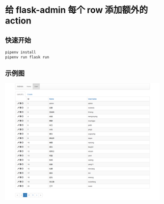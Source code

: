 # 给 flask-admin 每个 row 添加额外的 action

## 快速开始

    pipenv install
    pipenv run flask run


## 示例图

![user](screenshot/user.png)
